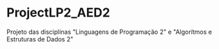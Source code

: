 # ProjectLP2_AED2
Projeto das disciplinas "Linguagens de Programação 2" e "Algorítmos e Estruturas de Dados 2"

